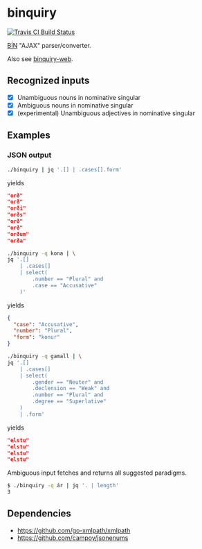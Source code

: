# binquiry


[![Travis CI Build Status](https://travis-ci.org/marthjod/binquiry.svg?branch=master)](https://travis-ci.org/marthjod/binquiry)

[BÍN](http://bin.arnastofnun.is) "AJAX" parser/converter.

Also see [binquiry-web](https://github.com/marthjod/binquiry-web).

## Recognized inputs

- [x] Unambiguous nouns in nominative singular
- [x] Ambiguous nouns in nominative singular
- [x] (experimental) Unambiguous adjectives in nominative singular

## Examples

### JSON output

```bash
./binquiry | jq '.[] | .cases[].form'
```

yields

```json
"orð"
"orð"
"orði"
"orðs"
"orð"
"orð"
"orðum"
"orða"
```

```bash
./binquiry -q kona | \
jq '.[]
    | .cases[]
    | select(
        .number == "Plural" and
        .case == "Accusative"
    )'
```

yields

```json
{
  "case": "Accusative",
  "number": "Plural",
  "form": "konur"
}
```

```bash
./binquiry -q gamall | \
jq '.[]
    | .cases[]
    | select(
        .gender == "Neuter" and
        .declension == "Weak" and
        .number == "Plural" and
        .degree == "Superlative"
    )
    | .form'
```

yields

```json
"elstu"
"elstu"
"elstu"
"elstu"
```

Ambiguous input fetches and returns all suggested paradigms.

```bash
$ ./binquiry -q ár | jq '. | length'
3
```

## Dependencies

- https://github.com/go-xmlpath/xmlpath
- https://github.com/campoy/jsonenums

